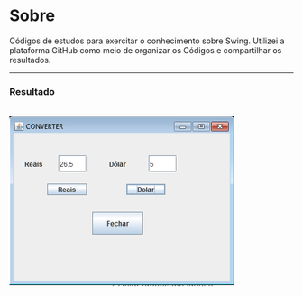 <h1>Sobre</h1>

Códigos de estudos para exercitar o conhecimento sobre Swing.
Utilizei a plataforma GitHub como meio de organizar os Códigos e compartilhar os resultados.
<hr>
<h3>Resultado</h3>
<br>
<img src = "img/tela02.png" alt = "tela conversor"/>
